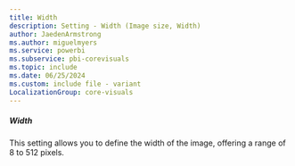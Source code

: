 ```yaml
---
title: Width
description: Setting - Width (Image size, Width)
author: JaedenArmstrong
ms.author: miguelmyers
ms.service: powerbi
ms.subservice: pbi-corevisuals
ms.topic: include
ms.date: 06/25/2024
ms.custom: include file - variant
LocalizationGroup: core-visuals
---
```

##### Width

This setting allows you to define the width of the image, offering a range of 8 to 512 pixels.
